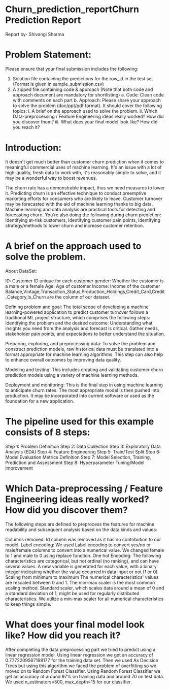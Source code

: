 # Churn_prediction_reportChurn Prediction Report
Report by- Shivangi Sharma

 	
 
# Problem Statement:
 
Please ensure that your final submission includes the following:
 
1. Solution file containing the predictions for the row_id in the test set (Format is given in sample_submission.csv)
2. A zipped file containing code & approach (Note that both code and approach document are mandatory for shortlisting)
a. Code: Clean code with comments on each part
b. Approach: Please share your approach to solve the problem (doc/ppt/pdf format). It should cover the following topics: i. A brief on the approach used to solve the problem.
ii. Which Data-preprocessing / Feature Engineering ideas really worked? How did you discover them?
iii. What does your final model look like? How did you reach it?
 
# Introduction:
 
It doesn't get much better than customer churn prediction when it comes to meaningful commercial uses of machine learning. It's an issue with a lot of high-quality, fresh data to work with, it's reasonably simple to solve, and it may be a wonderful way to boost revenues.
 
The churn rate has a demonstrable impact, thus we need measures to lower it. Predicting churn is an effective technique to conduct preemptive marketing efforts for consumers who are likely to leave.
Customer turnover may be forecasted with the aid of machine learning thanks to big data. Machine learning and data analysis are practical tools for detecting and forecasting churn. You're also doing the following during churn prediction:
Identifying at-risk customers,
Identifying customer pain points,
Identifying strategy/methods to lower churn and increase customer retention.
 
 
 
 
 
 
 
# A brief on the approach used to solve the problem.
 
About DataSet:

ID: Customer ID unique for each customer
gender: Whether the customer is a male or a female
Age: Age of customer
Income: Income of the customer
Balance,Vintage,Transaction_Status,Production_Holdings,Credit_Card,Credit_Category,Is_Churn are the column of our dataset.
 
Defining problem and goal: 
The total scope of developing a machine learning-powered application to predict customer turnover follows a traditional ML project structure, which comprises the following steps:
Identifying the problem and the desired outcome: Understanding what insights you need from the analysis and forecast is critical. Gather needs, stakeholder pain points, and expectations to better understand the situation.
 
Preparing, exploring, and preprocessing data: To solve the problem and construct prediction models, raw historical data must be translated into a format appropriate for machine learning algorithms. This step can also help to enhance overall outcomes by improving data quality.
 
Modeling and testing: This includes creating and validating customer churn prediction models using a variety of machine learning methods.
 
Deployment and monitoring: This is the final step in using machine learning to anticipate churn rates. The most appropriate model is then pushed into production. It may be incorporated into current software or used as the foundation for a new application.
 
 
 
 
 
 
 
# The pipeline used for this example consists of 8 steps:
Step 1: Problem Definition
Step 2: Data Collection
Step 3: Exploratory Data Analysis (EDA)
Step 4: Feature Engineering
Step 5: Train/Test Split
Step 6: Model Evaluation Metrics Definition
Step 7: Model Selection, Training, Prediction and Assessment
Step 8: Hyperparameter Tuning/Model Improvement
 
 
 
# Which Data-preprocessing / Feature Engineering ideas really worked? How did you discover them?
 
The following steps are defined to preprocess the features for machine readability and subsequent analysis based on the data kinds and values:
 
 
 
Columns removed:
Id column was removed as it has no contribution to our model.
Label encoding:
We used Label encoding to convert yes/no or male/female columns to convert into a numerical value. We changed female to 1 and male to 0 using replace function.
One hot Encoding: The following characteristics are categorical, but not ordinal (no ranking), and can have several values. A new variable is generated for each value, with a binary integer indicating whether the value occurred in data input or not (1 or 0).
Scaling from minimum to maximum The numerical characteristics' values are rescaled between 0 and 1. The min-max scaler is the most common scaling method. Standard scaler, which scales data around a mean of 0 and a standard deviation of 1, might be used for regularly distributed characteristics. We utilize a min-max scaler for all numerical characteristics to keep things simple.
 
 
 
 
# What does your final model look like? How did you reach it?
 
After completing the data preprocessing part we tried to predict using a linear regression model.
Using linear regression we get an accuracy of 0.7772209567198177 for the training data set.
Then we used As Decision Trees but using this algorithm we faced the problem of overfitting so we moved on to Random Forest Classifier.
Using Random Forest Classifier we get an accuracy of around 97% on training data and around 70 on test data.
We used n_estimators=500, max_depth=15 for our classifier.
 

